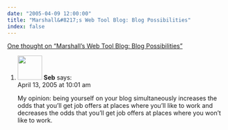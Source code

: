 ```yaml
---
date: "2005-04-09 12:00:00"
title: "Marshall&#8217;s Web Tool Blog: Blog Possibilities"
index: false
---
```


[One thought on &ldquo;Marshall&#8217;s Web Tool Blog: Blog Possibilities&rdquo;](/lemire/blog/2005/04-09-marshalls-web-tool-blog-blog-possibilities)

<ol class="comment-list">
<li id="comment-2306" class="comment even thread-even depth-1">
<div class="comment-author vcard">
<img alt src="https://secure.gravatar.com/avatar/24f866ee4a06bb70054b962ff09295b3?s=56&#038;d=mm&#038;r=g" srcset="https://secure.gravatar.com/avatar/24f866ee4a06bb70054b962ff09295b3?s=112&#038;d=mm&#038;r=g 2x" class="avatar avatar-56 photo" height="56" width="56" decoding="async" /> <b class="fn">Seb</b> <span class="says">says:</span> </div>
<div class="comment-metadata"><time datetime="2005-04-13T10:01:28+00:00">April 13, 2005 at 10:01 am</time></a> </div>
<div class="comment-content">
<p>My opinion: being yourself on your blog simultaneously increases the odds that you&rsquo;ll get job offers at places where you&rsquo;ll like to work and decreases the odds that you&rsquo;ll get job offers at places where you won&rsquo;t like to work.</p>
</div>
</li>
</ol>

